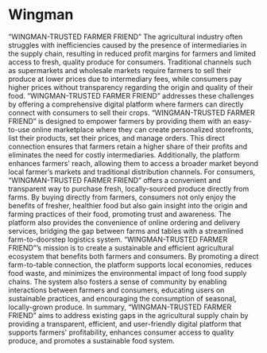 # Wingman
“WINGMAN-TRUSTED FARMER FRIEND” 
The agricultural industry often struggles with inefficiencies caused by the presence of intermediaries in 
the supply chain, resulting in reduced profit margins for farmers and limited access to fresh, quality 
produce for consumers. Traditional channels such as supermarkets and wholesale markets require 
farmers to sell their produce at lower prices due to intermediary fees, while consumers pay higher prices 
without transparency regarding the origin and quality of their food. “WINGMAN-TRUSTED FARMER 
FRIEND” addresses these challenges by offering a comprehensive digital platform where farmers can 
directly connect with consumers to sell their crops. 
“WINGMAN-TRUSTED FARMER FRIEND” is designed to empower farmers by providing them with 
an easy-to-use online marketplace where they can create personalized storefronts, list their products, set 
their prices, and manage orders. This direct connection ensures that farmers retain a higher share of their 
profits and eliminates the need for costly intermediaries. Additionally, the platform enhances farmers' 
reach, allowing them to access a broader market beyond local farmer’s markets and traditional 
distribution channels. 
For consumers, “WINGMAN-TRUSTED FARMER FRIEND” offers a convenient and transparent way 
to purchase fresh, locally-sourced produce directly from farms. By buying directly from farmers, 
consumers not only enjoy the benefits of fresher, healthier food but also gain insight into the origin and 
farming practices of their food, promoting trust and awareness. The platform also provides the 
convenience of online ordering and delivery services, bridging the gap between farms and tables with a 
streamlined farm-to-doorstep logistics system. 
“WINGMAN-TRUSTED FARMER FRIEND”’s mission is to create a sustainable and efficient 
agricultural ecosystem that benefits both farmers and consumers. By promoting a direct farm-to-table 
connection, the platform supports local economies, reduces food waste, and minimizes the 
environmental impact of long food supply chains. The system also fosters a sense of community by 
enabling interactions between farmers and consumers, educating users on sustainable practices, and 
encouraging the consumption of seasonal, locally-grown produce. 
In summary, “WINGMAN-TRUSTED FARMER FRIEND” aims to address existing gaps in the 
agricultural supply chain by providing a transparent, efficient, and user-friendly digital platform that 
supports farmers' profitability, enhances consumer access to quality produce, and promotes a sustainable 
food system. 
